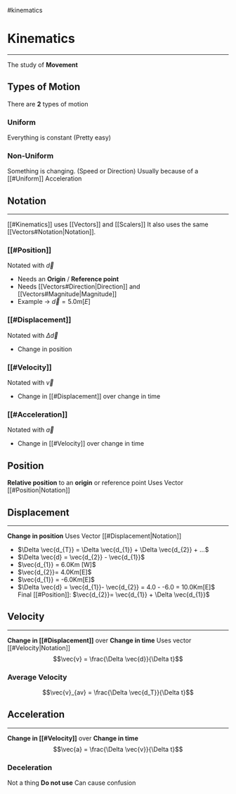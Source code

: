#kinematics
# Kinematics
---
The study of **Movement**

## Types of Motion
There are **2** types of motion
### Uniform
Everything is constant (Pretty easy)

### Non-Uniform
Something is changing. (Speed or Direction)
Usually because of a [[#Uniform]] Acceleration
## Notation
---
[[#Kinematics]] uses [[Vectors]] and [[Scalers]]
It also uses the same [[Vectors#Notation|Notation]].

### [[#Position]]
Notated with $\vec{d}$
- Needs an **Origin** / **Reference point**
- Needs [[Vectors#Direction|Direction]] and [[Vectors#Magnitude|Magnitude]]
- Example -> $\vec{d} = 5.0m[E]$
### [[#Displacement]]
Notated with $\Delta \vec{d}$
- Change in position
### [[#Velocity]]
Notated with $\vec{v}$
- Change in [[#Displacement]] over change in time

### [[#Acceleration]]
Notated with $\vec{a}$
- Change in [[#Velocity]] over change in time
## Position
**Relative position** to an **origin** or reference point
Uses Vector [[#Position|Notation]]

## Displacement
---
**Change in position**
Uses Vector [[#Displacement|Notation]]
- $\Delta \vec{d_{T}} = \Delta \vec{d_{1}} + \Delta \vec{d_{2}} + ...$  
- $\Delta \vec{d} = \vec{d_{2}} - \vec{d_{1}}$ 
- $\vec{d_{1}} = 6.0Km [W]$
- $\vec{d_{2}}= 4.0Km[E]$
- $\vec{d_{1}} = -6.0Km[E]$
- $\Delta \vec{d} = \vec{d_{1}}- \vec{d_{2}} = 4.0 - -6.0 = 10.0Km[E]$ 
Final [[#Position]]: $\vec{d_{2}}= \vec{d_{1}} + \Delta \vec{d_{1}}$ 

## Velocity
---
**Change in [[#Displacement]]** over **Change in time**
Uses vector [[#Velocity|Notation]]
$$\vec{v} = \frac{\Delta \vec{d}}{\Delta t}$$
### Average Velocity
$$\vec{v}_{av} = \frac{\Delta \vec{d_T}}{\Delta t}$$
## Acceleration
---
**Change in [[#Velocity]]** over **Change in time**
$$\vec{a} = \frac{\Delta \vec{v}}{\Delta t}$$
### Deceleration
Not a thing **Do not use**
Can cause confusion
